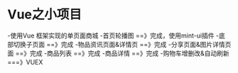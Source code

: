 # Vue之小项目
  -使用Vue 框架实现的单页面商城
  -首页轮播图 ==》完成，使用mint-ui插件
  -底部切换子页面 ==》完成
  -物品资讯页面&详情页 ==》完成
  -分享页面&图片详情页面 ==》完成
  -商品列表  ==》完成
  -商品详情 ==》完成
  -购物车增删改&自动刷新 ===》VUEX
